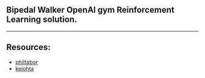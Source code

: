 ## Bipedal Walker OpenAI gym Reinforcement Learning solution.

___


## Resources:
  - [philtabor](https://github.com/philtabor/Youtube-Code-Repository/blob/master/ReinforcementLearning/PolicyGradient/DDPG/tensorflow/walker2d/ddpg_orig_tf.py)
  - [keiohta](https://github.com/keiohta/tf2rl/blob/master/tf2rl/algos/ddpg.py)
